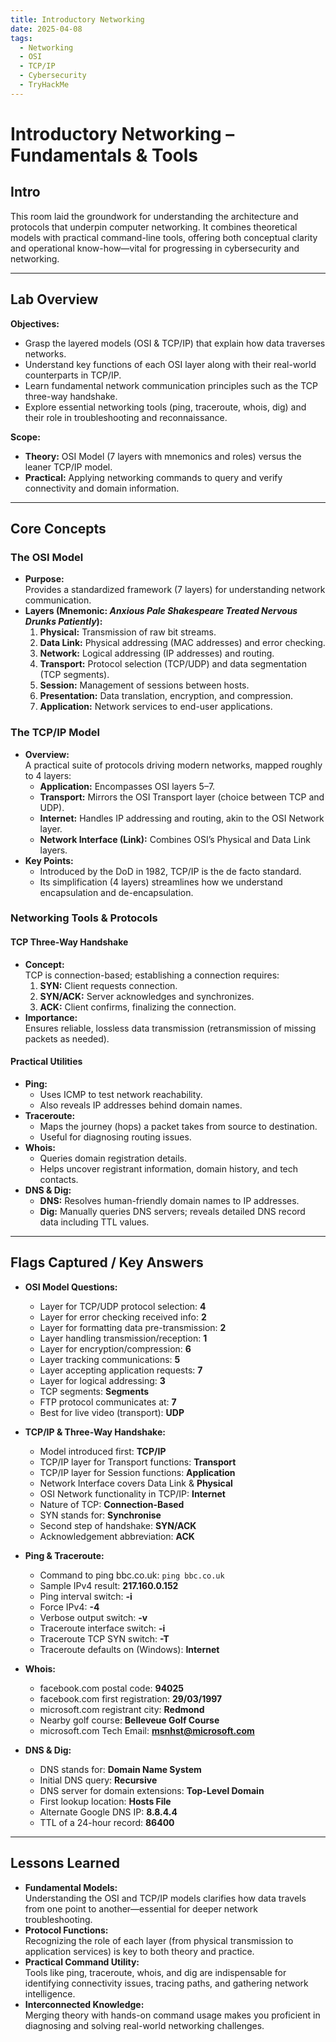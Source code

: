 ```yaml
---
title: Introductory Networking
date: 2025-04-08
tags:
  - Networking
  - OSI
  - TCP/IP
  - Cybersecurity
  - TryHackMe
---
```


# Introductory Networking – Fundamentals & Tools

## Intro
This room laid the groundwork for understanding the architecture and protocols that underpin computer networking. It combines theoretical models with practical command-line tools, offering both conceptual clarity and operational know-how—vital for progressing in cybersecurity and networking.

---

## Lab Overview
**Objectives:**
- Grasp the layered models (OSI & TCP/IP) that explain how data traverses networks.
- Understand key functions of each OSI layer along with their real-world counterparts in TCP/IP.
- Learn fundamental network communication principles such as the TCP three-way handshake.
- Explore essential networking tools (ping, traceroute, whois, dig) and their role in troubleshooting and reconnaissance.

**Scope:**
- **Theory:** OSI Model (7 layers with mnemonics and roles) versus the leaner TCP/IP model.
- **Practical:** Applying networking commands to query and verify connectivity and domain information.

---

## Core Concepts

### The OSI Model
- **Purpose:**  
  Provides a standardized framework (7 layers) for understanding network communication.
- **Layers (Mnemonic: _Anxious Pale Shakespeare Treated Nervous Drunks Patiently_):**
  1. **Physical:** Transmission of raw bit streams.
  2. **Data Link:** Physical addressing (MAC addresses) and error checking.
  3. **Network:** Logical addressing (IP addresses) and routing.
  4. **Transport:** Protocol selection (TCP/UDP) and data segmentation (TCP segments).
  5. **Session:** Management of sessions between hosts.
  6. **Presentation:** Data translation, encryption, and compression.
  7. **Application:** Network services to end-user applications.

### The TCP/IP Model
- **Overview:**  
  A practical suite of protocols driving modern networks, mapped roughly to 4 layers:
  - **Application:** Encompasses OSI layers 5–7.
  - **Transport:** Mirrors the OSI Transport layer (choice between TCP and UDP).
  - **Internet:** Handles IP addressing and routing, akin to the OSI Network layer.
  - **Network Interface (Link):** Combines OSI’s Physical and Data Link layers.
- **Key Points:**  
  - Introduced by the DoD in 1982, TCP/IP is the de facto standard.
  - Its simplification (4 layers) streamlines how we understand encapsulation and de-encapsulation.

### Networking Tools & Protocols

#### TCP Three-Way Handshake
- **Concept:**  
  TCP is connection-based; establishing a connection requires:
  1. **SYN:** Client requests connection.
  2. **SYN/ACK:** Server acknowledges and synchronizes.
  3. **ACK:** Client confirms, finalizing the connection.
- **Importance:**  
  Ensures reliable, lossless data transmission (retransmission of missing packets as needed).

#### Practical Utilities
- **Ping:**  
  - Uses ICMP to test network reachability.
  - Also reveals IP addresses behind domain names.
- **Traceroute:**  
  - Maps the journey (hops) a packet takes from source to destination.
  - Useful for diagnosing routing issues.
- **Whois:**  
  - Queries domain registration details.
  - Helps uncover registrant information, domain history, and tech contacts.
- **DNS & Dig:**  
  - **DNS:** Resolves human-friendly domain names to IP addresses.
  - **Dig:** Manually queries DNS servers; reveals detailed DNS record data including TTL values.

---

## Flags Captured / Key Answers

- **OSI Model Questions:**
  - Layer for TCP/UDP protocol selection: **4**
  - Layer for error checking received info: **2**
  - Layer for formatting data pre-transmission: **2**
  - Layer handling transmission/reception: **1**
  - Layer for encryption/compression: **6**
  - Layer tracking communications: **5**
  - Layer accepting application requests: **7**
  - Layer for logical addressing: **3**
  - TCP segments: **Segments**
  - FTP protocol communicates at: **7**
  - Best for live video (transport): **UDP**

- **TCP/IP & Three-Way Handshake:**
  - Model introduced first: **TCP/IP**
  - TCP/IP layer for Transport functions: **Transport**
  - TCP/IP layer for Session functions: **Application**
  - Network Interface covers Data Link & **Physical**
  - OSI Network functionality in TCP/IP: **Internet**
  - Nature of TCP: **Connection-Based**
  - SYN stands for: **Synchronise**
  - Second step of handshake: **SYN/ACK**
  - Acknowledgement abbreviation: **ACK**

- **Ping & Traceroute:**
  - Command to ping bbc.co.uk: `ping bbc.co.uk`
  - Sample IPv4 result: **217.160.0.152**
  - Ping interval switch: **-i**
  - Force IPv4: **-4**
  - Verbose output switch: **-v**
  - Traceroute interface switch: **-i**
  - Traceroute TCP SYN switch: **-T**
  - Traceroute defaults on (Windows): **Internet**

- **Whois:**
  - facebook.com postal code: **94025**
  - facebook.com first registration: **29/03/1997**
  - microsoft.com registrant city: **Redmond**
  - Nearby golf course: **Belleveue Golf Course**
  - microsoft.com Tech Email: **msnhst@microsoft.com**

- **DNS & Dig:**
  - DNS stands for: **Domain Name System**
  - Initial DNS query: **Recursive**
  - DNS server for domain extensions: **Top-Level Domain**
  - First lookup location: **Hosts File**
  - Alternate Google DNS IP: **8.8.4.4**
  - TTL of a 24-hour record: **86400**

---

## Lessons Learned
- **Fundamental Models:**  
  Understanding the OSI and TCP/IP models clarifies how data travels from one point to another—essential for deeper network troubleshooting.
- **Protocol Functions:**  
  Recognizing the role of each layer (from physical transmission to application services) is key to both theory and practice.
- **Practical Command Utility:**  
  Tools like ping, traceroute, whois, and dig are indispensable for identifying connectivity issues, tracing paths, and gathering network intelligence.
- **Interconnected Knowledge:**  
  Merging theory with hands-on command usage makes you proficient in diagnosing and solving real-world networking challenges.



